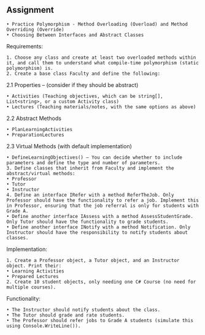 ## Assignment

    • Practice Polymorphism - Method Overloading (Overload) and Method Overriding (Override)
    • Choosing Between Interfaces and Abstract Classes

Requirements:

    1. Choose any class and create at least two overloaded methods within it, and call them to understand what compile-time polymorphism (static polymorphism) is.
    2. Create a base class Faculty and define the following:

2.1 Properties – (consider if they should be abstract)

    • Activities (Teaching objectives, which can be string[], List<string>, or a custom Activity class)
    • Lectures (Teaching materials/notes, with the same options as above)

2.2 Abstract Methods

    • PlanLearningActivities
    • PreparationLectures

2.3 Virtual Methods (with default implementation)

    • DefineLearningObjectives() – You can decide whether to include parameters and define the type and number of parameters.
    3. Define classes that inherit from Faculty and implement the abstract/virtual methods:
    • Professor
    • Tutor
    • Instructor
    4. Define an interface IRefer with a method ReferTheJob. Only Professor should have the functionality to refer a job. Implement this in Professor, ensuring that the job referral is only for students with Grade A.
    • Define another interface IAssess with a method AssessStudentGrade. Only Tutor should have the functionality to grade students.
    • Define another interface INotify with a method Notification. Only Instructor should have the responsibility to notify students about classes.

Implementation:

    1. Create a Professor object, a Tutor object, and an Instructor object. Print their:
    • Learning Activities
    • Prepared Lectures
    2. Create 10 student objects, only needing one C# Course (no need for multiple courses).

Functionality:

    • The Instructor should notify students about the class.
    • The Tutor should grade and rate students.
    • The Professor should refer jobs to Grade A students (simulate this using Console.WriteLine()).
